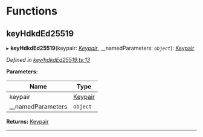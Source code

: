 

# Functions

<a id="keyhdkded25519"></a>

##  keyHdkdEd25519

▸ **keyHdkdEd25519**(keypair: *[Keypair](_types_.md#keypair)*, __namedParameters: *`object`*): [Keypair](_types_.md#keypair)

*Defined in [key/hdkdEd25519.ts:13](https://github.com/polkadot-js/common/blob/5dc8e87/packages/util-crypto/src/key/hdkdEd25519.ts#L13)*

**Parameters:**

| Name | Type |
| ------ | ------ |
| keypair | [Keypair](_types_.md#keypair) |
| __namedParameters | `object` |

**Returns:** [Keypair](_types_.md#keypair)

___

